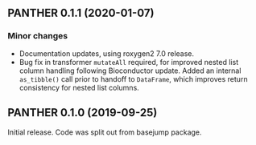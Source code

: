 ## PANTHER 0.1.1 (2020-01-07)

### Minor changes

- Documentation updates, using roxygen2 7.0 release.
- Bug fix in transformer `mutateAll` required, for improved nested list column
  handling following Bioconductor update. Added an internal `as_tibble()` call
  prior to handoff to `DataFrame`, which improves return consistency for nested
  list columns.

## PANTHER 0.1.0 (2019-09-25)

Initial release. Code was split out from basejump package.
